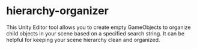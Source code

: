 # hierarchy-organizer
This Unity Editor tool allows you to create empty GameObjects to organize child objects in your scene based on a specified search string. It can be helpful for keeping your scene hierarchy clean and organized.
